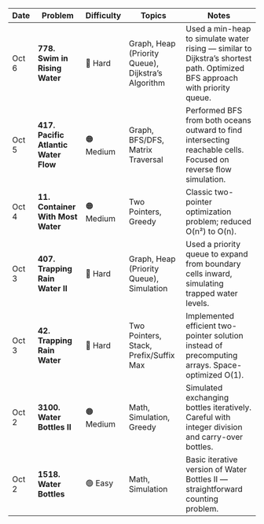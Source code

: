 | Date  | Problem                              | Difficulty | Topics                                             | Notes                                                                                                                       |
| ----- | ------------------------------------ | ---------- | -------------------------------------------------- | --------------------------------------------------------------------------------------------------------------------------- |
| Oct 6 | **778. Swim in Rising Water**        | 🔴 Hard    | Graph, Heap (Priority Queue), Dijkstra’s Algorithm | Used a min-heap to simulate water rising — similar to Dijkstra’s shortest path. Optimized BFS approach with priority queue. |
| Oct 5 | **417. Pacific Atlantic Water Flow** | 🟠 Medium  | Graph, BFS/DFS, Matrix Traversal                   | Performed BFS from both oceans outward to find intersecting reachable cells. Focused on reverse flow simulation.            |
| Oct 4 | **11. Container With Most Water**    | 🟠 Medium  | Two Pointers, Greedy                               | Classic two-pointer optimization problem; reduced O(n²) to O(n).                                                            |
| Oct 3 | **407. Trapping Rain Water II**      | 🔴 Hard    | Graph, Heap (Priority Queue), Simulation           | Used a priority queue to expand from boundary cells inward, simulating trapped water levels.                                |
| Oct 3 | **42. Trapping Rain Water**          | 🔴 Hard    | Two Pointers, Stack, Prefix/Suffix Max             | Implemented efficient two-pointer solution instead of precomputing arrays. Space-optimized O(1).                            |
| Oct 2 | **3100. Water Bottles II**           | 🟠 Medium  | Math, Simulation, Greedy                           | Simulated exchanging bottles iteratively. Careful with integer division and carry-over bottles.                             |
| Oct 2 | **1518. Water Bottles**              | 🟢 Easy    | Math, Simulation                                   | Basic iterative version of Water Bottles II — straightforward counting problem.                                             |
